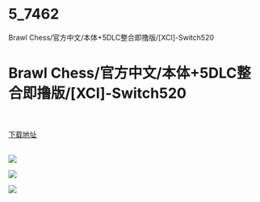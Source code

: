 # 5_7462
Brawl Chess/官方中文/本体+5DLC整合即撸版/[XCI]-Switch520
# Brawl Chess/官方中文/本体+5DLC整合即撸版/[XCI]-Switch520
 <br/></br>
[下载地址](https://www.switch520.cc/article/7462 "下载地址")
<br/></br>

<p><span><strong><img src="https://www.switch520.cc/muke_img/upload_art_editor_20201122-1_4dee1f7fcc01a4256ffbe84c86e6c34f.jpg"></strong></span></p>
<p><span><strong><img src="https://www.switch520.cc/muke_img/upload_art_editor_20201122-1_b1acf2fcccc11e2439496ed3b742ee82.jpg"></strong></span></p>
<p><span><strong><img src="https://www.switch520.cc/muke_img/upload_art_editor_20201122-1_fb787ac312748c07d0e90b1aae0f632a.jpg"></strong></span></p>
<p></p>
